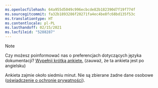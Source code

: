 ```yaml
---
ms.openlocfilehash: 64a955d5049c996ecbcde82b182390d7f19f774f
ms.sourcegitcommit: fa32b1893286f20271fa4ec4be8fc68bd135f53c
ms.translationtype: HT
ms.contentlocale: pl-PL
ms.lasthandoff: 02/15/2021
ms.locfileid: "5288287"
---
```

> [!NOTE]
>Czy możesz poinformować nas o preferencjach dotyczących języka dokumentacji? [Wypełnij krótką ankietę.](https://aka.ms/BAG_Docs_Language_Survey) (zauważ, że ta ankieta jest po angielsku)
>
>Ankieta zajmie około siedmiu minut. Nie są zbierane żadne dane osobowe ([oświadczenie o ochronie prywatności](https://go.microsoft.com/fwlink/?LinkId=521839)).
